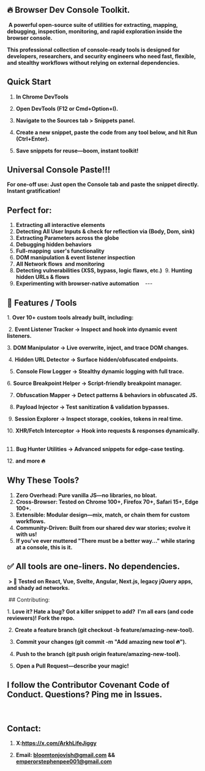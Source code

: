 ## ‎🔥 Browser Dev Console Toolkit.
‎
**‎A powerful open-source suite of utilities for extracting, mapping, debugging, inspection, monitoring, and rapid exploration inside the browser console.**
‎

**‎This professional collection of console-ready tools is designed for developers, researchers, and security engineers who need fast, flexible, and stealthy workflows without relying on external dependencies.**




## ‎Quick Start
1. **‎In Chrome DevTools**
‎
2. **‎Open DevTools (F12 or Cmd+Option+I).**

3. **‎Navigate to the Sources tab > Snippets panel.**
‎
4. **‎Create a new snippet, paste the code from any tool below, and hit Run (Ctrl+Enter).**
‎
5. **‎Save snippets for reuse—boom, instant toolkit!**
‎



## Universal Console Paste!!!
**For one-off use: Just open the Console tab and paste the snippet directly. Instant gratification!**
‎



## ‎Perfect for:
1. **‎Extracting all interactive elements**
‎
2. **‎Detecting All User Inputs & check for reflection via (Body, Dom, sink)**
‎
3. **‎Extracting Parameters across the globe**
‎
4. **‎Debugging hidden behaviors**
‎
5. **‎Full-mapping  user's functionality**
‎
6. ‎**DOM manipulation & event listener inspection**
‎
7. ‎**All Network flows  and monitoring**
‎
8. ‎**Detecting vulnerabilities (XSS, bypass, logic flaws, etc.)**
‎
‎9. **Hunting hidden URLs & flows**
‎
10. ‎**Experimenting with browser-native automation**
‎
‎
‎
‎---

## ‎🚀 Features / Tools
‎1. **Over 10+ custom tools already built, including:**

‎
2. **‎Event Listener Tracker → Inspect and hook into dynamic event listeners.**
‎

‎3. **DOM Manipulator → Live overwrite, inject, and trace DOM changes.**

‎
4. **‎Hidden URL Detector → Surface hidden/obfuscated endpoints.**
‎

5. **‎Console Flow Logger → Stealthy dynamic logging with full trace.**
‎

‎6. **Source Breakpoint Helper → Script-friendly breakpoint manager.**
‎

7. **‎Obfuscation Mapper → Detect patterns & behaviors in obfuscated JS.**
‎

8. **‎Payload Injector → Test sanitization & validation bypasses.**

‎
‎9. **Session Explorer → Inspect storage, cookies, tokens in real time.**
‎

‎10. **XHR/Fetch Interceptor → Hook into requests & responses dynamically.**
‎

11. **‎Bug Hunter Utilities → Advanced snippets for edge-case testing.**
‎

‎12. **and more 🔥**
‎
‎

## ‎Why These Tools?
1. **‎Zero Overhead: Pure vanilla JS—no libraries, no bloat.**
‎
2. **‎Cross-Browser: Tested on Chrome 100+, Firefox 70+, Safari 15+, Edge 100+.**
‎
3. **‎Extensible: Modular design—mix, match, or chain them for custom workflows.**
‎
4. **‎Community-Driven: Built from our shared dev war stories; evolve it with us!**
‎
5. **‎If you've ever muttered "There must be a better way..." while staring at a console, this is it.**
‎

## ‎✅ All tools are **one-liners**. No dependencies. 
‎
**‎> 🧪 Tested on React, Vue, Svelte, Angular, Next.js, legacy jQuery apps, and shady ad networks.**
‎


‎ ## Contributing:

‎1. **Love it? Hate a bug? Got a killer snippet to add?  I'm all ears (and code reviewers)!**
    **‎Fork the repo.**
    
‎
2. **‎Create a feature branch (git checkout -b feature/amazing-new-tool).**
‎

3. **‎Commit your changes (git commit -m "Add amazing new tool 🔥").**
‎

4. **‎Push to the branch (git push origin feature/amazing-new-tool).**
‎

5. **‎Open a Pull Request—describe your magic!**
‎

## ‎I follow the Contributor Covenant Code of Conduct. Questions? Ping me in Issues.
‎

## Contact: 

1. **X:https://x.com/ArkhLifeJiggy**

2. **Email: bloomtonjovish@gmail.com && emperorstephenpee001@gmail.com**
    
